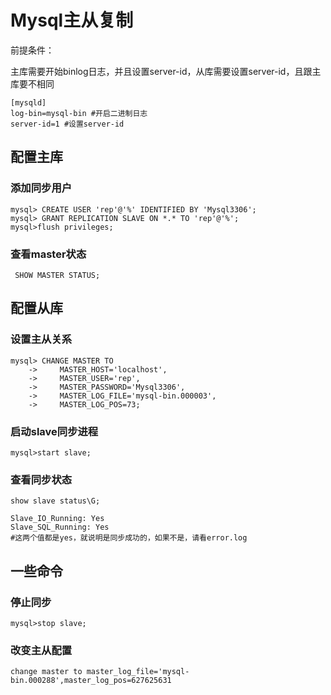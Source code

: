# Mysql主从复制

前提条件：

主库需要开始binlog日志，并且设置server-id，从库需要设置server-id，且跟主库要不相同

```shell
[mysqld]
log-bin=mysql-bin #开启二进制日志
server-id=1 #设置server-id
```

## 配置主库

### 添加同步用户

```mysql
mysql> CREATE USER 'rep'@'%' IDENTIFIED BY 'Mysql3306';
mysql> GRANT REPLICATION SLAVE ON *.* TO 'rep'@'%';
mysql>flush privileges;
```

### 查看master状态

```mysql
 SHOW MASTER STATUS;
```

## 配置从库

### 设置主从关系

```mysql
mysql> CHANGE MASTER TO
    ->     MASTER_HOST='localhost',
    ->     MASTER_USER='rep',
    ->     MASTER_PASSWORD='Mysql3306',
    ->     MASTER_LOG_FILE='mysql-bin.000003',
    ->     MASTER_LOG_POS=73;
```

### 启动slave同步进程

```mysql
mysql>start slave;
```

### 查看同步状态

```mysql
show slave status\G;
```

```mysql
Slave_IO_Running: Yes
Slave_SQL_Running: Yes
#这两个值都是yes，就说明是同步成功的，如果不是，请看error.log
```

## 一些命令

### 停止同步

```mysql
mysql>stop slave;
```

### 改变主从配置

```mysql
change master to master_log_file='mysql-bin.000288',master_log_pos=627625631
```











































